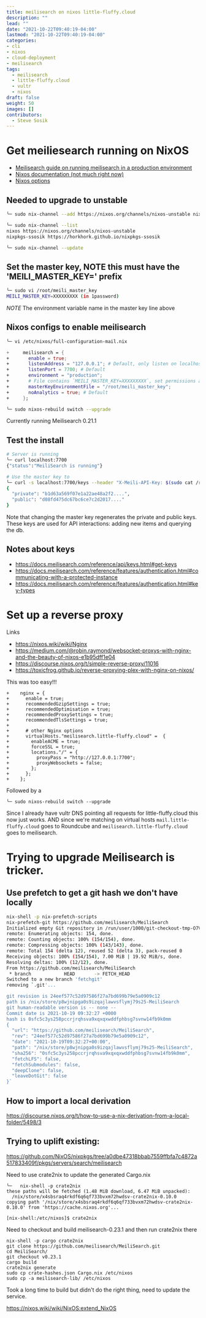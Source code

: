 ```yaml
---
title: meilisearch on nixos little-fluffy.cloud
description: ""
lead: ""
date: "2021-10-22T09:40:19-04:00"
lastmod: "2021-10-22T09:40:19-04:00"
categories:
- cli
- nixos
- cloud-deployment
- meilisearch
tags:
  - meilisearch
  - little-fluffy.cloud
  - vultr
  - nixos
draft: false
weight: 50
images: []
contributors:
  - Steve Sosik
---
```


# Get meiliesearch running on NixOS

- [Meilisearch guide on running meilisearch in a production environment](https://docs.meilisearch.com/create/how_to/running_production.html)
- [Nixos documentation (not much right now)](https://nixos.org/manual/nixos/unstable/index.html#module-services-meilisearch)
- [Nixos options](https://github.com/NixOS/nixpkgs/blob/nixos-unstable/nixos/modules/services/search/meilisearch.nix)

## Needed to upgrade to unstable

```bash
╰─ sudo nix-channel --add https://nixos.org/channels/nixos-unstable nixos

╰─ sudo nix-channel --list
nixos https://nixos.org/channels/nixos-unstable
nixpkgs-ssosik https://horkhork.github.io/nixpkgs-ssosik

╰─ sudo nix-channel --update
```

## Set the master key, NOTE this must have the 'MEILI_MASTER_KEY=' prefix
```bash
╰─ sudo vi /root/meili_master_key
MEILI_MASTER_KEY=XXXXXXXXX (in 1password)
```

*NOTE* The environment variable name in the master key line above

## Nixos configs to enable meilisearch

```bash
╰─ vi /etc/nixos/full-configuration-mail.nix
```
```nix
+     meilisearch = {
+       enable = true;
+       listenAddress = "127.0.0.1"; # Default, only listen on localhost
+       listenPort = 7700; # Default
+       environment = "production";
+       # File contains `MEILI_MASTER_KEY=XXXXXXXXX`, set permissions appropriately
+       masterKeyEnvironmentFile = "/root/meili_master_key";
+       noAnalytics = true; # Default
+     };
```
```bash
╰─ sudo nixos-rebuild switch --upgrade
```

Currently running Meilisearch 0.21.1

## Test the install

```bash
# Server is running
╰─ curl localhost:7700
{"status":"MeiliSearch is running"}

# Use the master key to 
╰─ curl -s localhost:7700/keys --header "X-Meili-API-Key: $(sudo cat /root/meili_master_key | cut -d= -f2)" | jq
{
  "private": "b1d63a569f07e1a22ae48a2f2....",
  "public": "d08fd475dc67bc6ce7c2d2017...."
}
```

Note that changing the master key regenerates the private and public keys. These
keys are used for API interactions: adding new items and querying the db.

## Notes about keys
- https://docs.meilisearch.com/reference/api/keys.html#get-keys
- https://docs.meilisearch.com/reference/features/authentication.html#communicating-with-a-protected-instance
- https://docs.meilisearch.com/reference/features/authentication.html#key-types

# Set up a reverse proxy

Links
- https://nixos.wiki/wiki/Nginx
- https://medium.com/@robin.raymond/websocket-proxys-with-nginx-and-the-beauty-of-nixos-e1b95dff1e04
- https://discourse.nixos.org/t/simple-reverse-proxy/11016
- https://toxicfrog.github.io/reverse-proxying-plex-with-nginx-on-nixos/

This was too easy!!!

```
+    nginx = {
+      enable = true;
+      recommendedGzipSettings = true;
+      recommendedOptimisation = true;
+      recommendedProxySettings = true;
+      recommendedTlsSettings = true;
+
+      # other Nginx options
+      virtualHosts."meilisearch.little-fluffy.cloud" =  {
+        enableACME = true;
+        forceSSL = true;
+        locations."/" = {
+          proxyPass = "http://127.0.0.1:7700";
+          proxyWebsockets = false;
+        };
+      };
+    };
```

Followed by a
```
╰─ sudo nixos-rebuild switch --upgrade
```

Since I already have vultr DNS pointing all requests for little-fluffy.cloud
this now just works. AND since we're matching on virtual hosts
`mail.little-fluffy.cloud` goes to Roundcube and
`meilisearch.little-fluffy.cloud` goes to meilisearch.

# Trying to upgrade Meilisearch is tricker.

## Use prefetch to get a git hash we don't have locally
```bash
nix-shell -p nix-prefetch-scripts
nix-prefetch-git https://github.com/meilisearch/MeiliSearch
Initialized empty Git repository in /run/user/1000/git-checkout-tmp-O7V1UwZh/MeiliSearch/.git/
remote: Enumerating objects: 154, done.
remote: Counting objects: 100% (154/154), done.
remote: Compressing objects: 100% (143/143), done.
remote: Total 154 (delta 12), reused 52 (delta 3), pack-reused 0
Receiving objects: 100% (154/154), 7.00 MiB | 19.92 MiB/s, done.
Resolving deltas: 100% (12/12), done.
From https://github.com/meilisearch/MeiliSearch
 * branch            HEAD       -> FETCH_HEAD
Switched to a new branch 'fetchgit'
removing `.git'...

git revision is 24eef577c52d97586f27a7bd699b79e5a0909c12
path is /nix/store/p8wjnipga0s9izqajlawvsflymj79s25-MeiliSearch
git human-readable version is -- none --
Commit date is 2021-10-19 09:32:27 +0000
hash is 0sfc5c3ys258pccrjrqhsva9xqxqxwddfphbsg7svnw14fb9k0mm
{
  "url": "https://github.com/meilisearch/MeiliSearch",
  "rev": "24eef577c52d97586f27a7bd699b79e5a0909c12",
  "date": "2021-10-19T09:32:27+00:00",
  "path": "/nix/store/p8wjnipga0s9izqajlawvsflymj79s25-MeiliSearch",
  "sha256": "0sfc5c3ys258pccrjrqhsva9xqxqxwddfphbsg7svnw14fb9k0mm",
  "fetchLFS": false,
  "fetchSubmodules": false,
  "deepClone": false,
  "leaveDotGit": false
}`
```


## How to import a local derivation
https://discourse.nixos.org/t/how-to-use-a-nix-derivation-from-a-local-folder/5498/3


## Trying to uplift existing:
https://github.com/NixOS/nixpkgs/tree/a0dbe47318bbab7559ffbfa7c4872a517833409f/pkgs/servers/search/meilisearch

Need to use crate2nix to update the generated Cargo.nix
```
╰─   nix-shell -p crate2nix
these paths will be fetched (1.48 MiB download, 6.47 MiB unpacked):
  /nix/store/x4sbsraq4rkdf6q6qf733bvxm72hwdsv-crate2nix-0.10.0
copying path '/nix/store/x4sbsraq4rkdf6q6qf733bvxm72hwdsv-crate2nix-0.10.0' from 'https://cache.nixos.org'...

[nix-shell:/etc/nixos]$ crate2nix
```

Need to checkout and build meilisearch-0.23.1 and then run crate2nix there

```
nix-shell -p cargo crate2nix
git clone https://github.com/meilisearch/MeiliSearch.git
cd MeiliSearch/
git checkout v0.23.1
cargo build
crate2nix generate
sudo cp crate-hashes.json Cargo.nix /etc/nixos
sudo cp -a meilisearch-lib/ /etc/nixos
```


Took a long time to build but didn't do the right thing, need to update the
service.

https://nixos.wiki/wiki/NixOS:extend_NixOS


